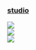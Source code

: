 ### [studio](https://github.com/outerbase/studio)

![](https://img.shields.io/github/license/outerbase/studio?style=flat-square)<br />
[![](https://img.shields.io/github/last-commit/scillidan/studio/main?label=last%20commit%20(fork)&style=flat-square)](https://github.com/scillidan/studio)<br />
![](https://img.shields.io/badge/Vercel-black?style=flat&logo=Vercel&logoColor=white)
